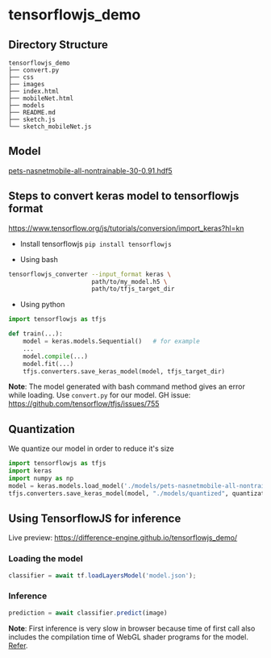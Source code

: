 # tensorflowjs_demo

## Directory Structure

```
tensorflowjs_demo
├── convert.py
├── css
├── images
├── index.html
├── mobileNet.html
├── models
├── README.md
├── sketch.js
└── sketch_mobileNet.js
```

## Model
[pets-nasnetmobile-all-nontrainable-30-0.91.hdf5](https://drive.google.com/file/d/1YW1SQ0C3Qb8bDSYzcwgC1kcBF_lb9716/view?usp=sharing_eip&ts=5c877267)


## Steps to convert keras model to tensorflowjs format
https://www.tensorflow.org/js/tutorials/conversion/import_keras?hl=kn
- Install tensorflowjs
`pip install tensorflowjs`

- Using bash
```bash
tensorflowjs_converter --input_format keras \
                       path/to/my_model.h5 \
                       path/to/tfjs_target_dir
```

- Using python
```python
import tensorflowjs as tfjs

def train(...):
    model = keras.models.Sequential()   # for example
    ...
    model.compile(...)
    model.fit(...)
    tfjs.converters.save_keras_model(model, tfjs_target_dir)
```

**Note**: The model generated with bash command method gives an error
while loading. Use `convert.py` for our model.
GH issue: https://github.com/tensorflow/tfjs/issues/755

## Quantization
We quantize our model in order to reduce it's size
```python
import tensorflowjs as tfjs
import keras
import numpy as np
model = keras.models.load_model('./models/pets-nasnetmobile-all-nontrainable-30-0.91.hdf5')
tfjs.converters.save_keras_model(model, "./models/quantized", quantization_dtype=np.uint8)
```


## Using TensorflowJS for inference
Live preview: https://difference-engine.github.io/tensorflowjs_demo/
### Loading the model
```javascript
classifier = await tf.loadLayersModel('model.json');
```
### Inference
```javascript
prediction = await classifier.predict(image)
```
**Note**: First inference is very slow in browser because time of first call also includes the compilation time of WebGL shader programs for the model. [Refer](https://github.com/tensorflow/tfjs-converter#faq).
